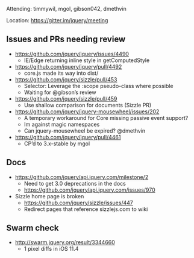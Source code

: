 Attending: timmywil, mgol, gibson042, dmethvin

Location: https://gitter.im/jquery/meeting

## Issues and PRs needing review
* https://github.com/jquery/jquery/issues/4490
  - IE/Edge returning inline style in getComputedStyle
* https://github.com/jquery/jquery/pull/4492
  - core.js made its way into dist/
* https://github.com/jquery/sizzle/pull/453
  - Selector: Leverage the :scope pseudo-class where possible
  - Waiting for @gibson’s review
* https://github.com/jquery/sizzle/pull/459
  - Use shallow comparison for documents (Sizzle PR)
* https://github.com/jquery/jquery-mousewheel/issues/202
  - A temporary workaround for Core missing passive event support?
  - Im against magic namespaces
  - Can jquery-mousewheel be expired? @dmethvin
* https://github.com/jquery/jquery/pull/4461
  - CP’d to 3.x-stable by mgol

## Docs
* https://github.com/jquery/api.jquery.com/milestone/2
  - Need to get 3.0 deprecations in the docs
  - https://github.com/jquery/api.jquery.com/issues/970
* Sizzle home page is broken
  - https://github.com/jquery/sizzle/issues/447
  - Redirect pages that reference sizzlejs.com to wiki

## Swarm check
* http://swarm.jquery.org/result/3344660  
  - 1 pixel diffs in iOS 11.4
